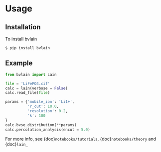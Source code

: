 # Usage


## Installation

To install bvlain
```console
$ pip install bvlain
```

## Example

```python
from bvlain import Lain

file = 'LiFePO4.cif'
calc = lain(verbose = False)
calc.read_file(file)

params = {'mobile_ion': 'Li1+',
		  'r_cut': 10.0,
		  'resolution': 0.2,
		  'k': 100
}
calc.bvse_distribution(**params)
calc.percolation_analysis(encut = 5.0)
```
For more info, see {doc}`notebooks/tutorials`, {doc}`notebooks/theory` and {doc}`lain_`
